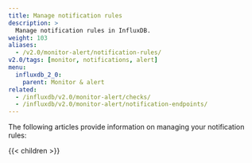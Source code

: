 ```yaml
---
title: Manage notification rules
description: >
  Manage notification rules in InfluxDB.
weight: 103
aliases:
  - /v2.0/monitor-alert/notification-rules/
v2.0/tags: [monitor, notifications, alert]
menu:
  influxdb_2_0:
    parent: Monitor & alert
related:
  - /influxdb/v2.0/monitor-alert/checks/
  - /influxdb/v2.0/monitor-alert/notification-endpoints/
---
```


The following articles provide information on managing your notification rules:

{{< children >}}
